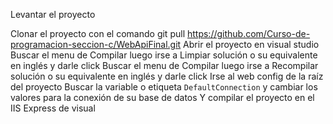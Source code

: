 Levantar el proyecto

Clonar el proyecto con el comando git pull https://github.com/Curso-de-programacion-seccion-c/WebApiFinal.git
Abrir el proyecto en visual studio
Buscar el menu de Compilar luego irse a Limpiar solución o su equivalente en inglés y darle click
Buscar el menu de Compilar luego irse a Recompilar solución o su equivalente en inglés y darle click
Irse al web config de la raíz del proyecto
Buscar la variable o etiqueta `DefaultConnection` y cambiar los valores para la conexión de su base de datos
Y compilar el proyecto en el IIS Express de visual
